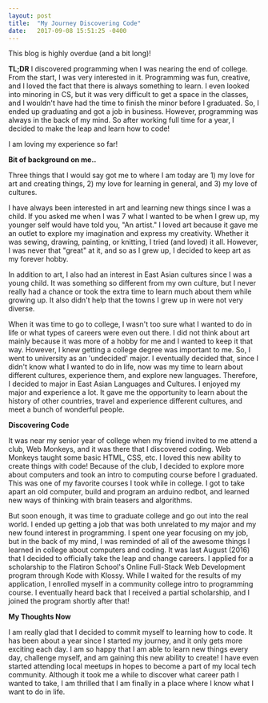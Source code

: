 ```yaml
---
layout: post
title:  "My Journey Discovering Code"
date:   2017-09-08 15:51:25 -0400
---
```


This blog is highly overdue (and a bit long)!

**TL;DR** I discovered programming when I was nearing the end of college. From the start, I was very interested in it. Programming was fun, creative, and I loved the fact that there is always something to learn. I even looked into minoring in CS, but it was very difficult to get a space in the classes, and I wouldn't have had the time to finish the minor before I graduated. So, I ended up graduating and got a job in business. However, programming was always in the back of my mind. So after working full time for a year, I decided to make the leap and learn how to code! 

I am loving my experience so far!

**Bit of background on me..**

Three things that I would say got me to where I am today are 1) my love for art and creating things, 2) my love for learning in general, and 3) my love of cultures.

I have always been interested in art and learning new things since I was a child. If you asked me when I was 7 what I wanted to be when I grew up, my younger self would have told you, "An artist." I loved art because it gave me an outlet to explore my imagination and express my creativity. Whether it was sewing, drawing, painting, or knitting, I tried (and loved) it all. However, I was never that "great" at it, and so as I grew up, I decided to keep art as my forever hobby.

In addition to art, I also had an interest in East Asian cultures since I was a young child. It was something so different from my own culture, but I never really had a chance or took the extra time to learn much about them while growing up. It also didn't help that the towns I grew up in were not very diverse.

When it was time to go to college, I wasn't too sure what I wanted to do in life or what types of careers were even out there. I did not think about art mainly because it was more of a hobby for me and I wanted to keep it that way. However, I knew getting a college degree was important to me. So, I went to university as an 'undecided' major. I eventually decided that, since I didn't know what I wanted to do in life, now was my time to learn about different cultures, experience them, and explore new languages. Therefore, I decided to major in East Asian Languages and Cultures. I enjoyed my major and experience a lot. It gave me the opportunity to learn about the history of other countries, travel and experience different cultures, and meet a bunch of wonderful people.

**Discovering Code**

It was near my senior year of college when my friend invited to me attend a club, Web Monkeys, and it was there that I discovered coding. Web Monkeys taught some basic HTML, CSS, etc. I loved this new ability to create things with code! Because of the club, I decided to explore more about computers and took an intro to computing course before I graduated. This was one of my favorite courses I took while in college. I got to take apart an old computer, build and program an arduino redbot, and learned new ways of thinking with brain teasers and algorithms.

But soon enough, it was time to graduate college and go out into the real world. I ended up getting a job that was both unrelated to my major and my new found interest in programming. I spent one year focusing on my job, but in the back of my mind, I was reminded of all of the awesome things I learned in college about computers and coding. It was last August (2016) that I decided to officially take the leap and change careers. I applied for a scholarship to the Flatiron School's Online Full-Stack Web Development program through Kode with Klossy. While I waited for the results of my application, I enrolled myself in a community college intro to programming course. I eventually heard back that I received a partial scholarship, and I joined the program shortly after that! 

**My Thoughts Now**

I am really glad that I decided to commit myself to learning how to code. It has been about a year since I started my journey, and it only gets more exciting each day. I am so happy that I am able to learn new things every day, challenge myself, and am gaining this new ability to create! I have even started attending local meetups in hopes to become a part of my local tech community. Although it took me a while to discover what career path I wanted to take, I am thrilled that I am finally in a place where I know what I want to do in life. 
